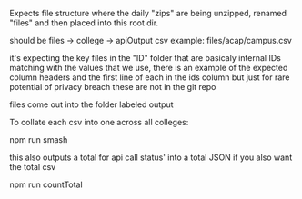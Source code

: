 Expects file structure where the daily "zips" are being unzipped, renamed "files" and then placed into this root dir.

should be files -> college -> apiOutput csv
example: 
files/acap/campus.csv



it's expecting the key files in the "ID" folder that are basicaly internal IDs matching with the values that we use, there is an example of the expected column headers and the first line of each in the ids column but just for rare potential of privacy breach these are not in the git repo

files come out into the folder labeled output


To collate each csv into one across all colleges: 

npm run smash 

this also outputs a total for api call status' into a total JSON
if you also want the total csv 

npm run countTotal


